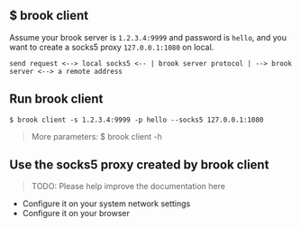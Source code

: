 ## $ brook client

Assume your brook server is `1.2.3.4:9999` and password is `hello`, and you want to create a socks5 proxy `127.0.0.1:1080` on local.

```
send request <--> local socks5 <-- | brook server protocol | --> brook server <--> a remote address
```

## Run brook client

```
$ brook client -s 1.2.3.4:9999 -p hello --socks5 127.0.0.1:1080
```

> More parameters: $ brook client -h

## Use the socks5 proxy created by brook client

> TODO: Please help improve the documentation here

* Configure it on your system network settings
* Configure it on your browser
